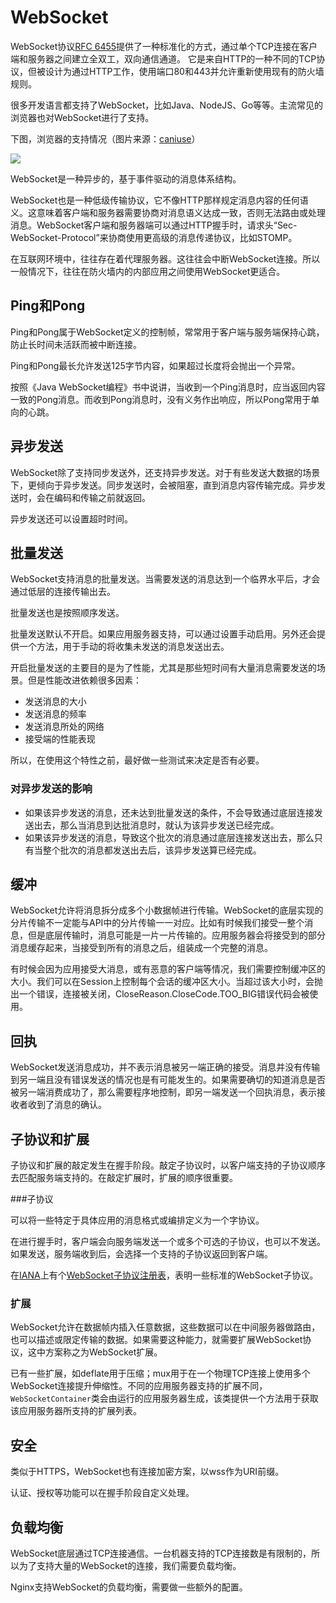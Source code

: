 # WebSocket

WebSocket协议[RFC 6455](https://tools.ietf.org/html/rfc6455)提供了一种标准化的方式，通过单个TCP连接在客户端和服务器之间建立全双工，双向通信通道。 它是来自HTTP的一种不同的TCP协议，但被设计为通过HTTP工作，使用端口80和443并允许重新使用现有的防火墙规则。

很多开发语言都支持了WebSocket，比如Java、NodeJS、Go等等。主流常见的浏览器也对WebSocket进行了支持。

下图，浏览器的支持情况（图片来源：[caniuse](https://caniuse.com/#search=websocket)）

![](/Users/luomu32/Downloads/WX20180603-212426@2x.png)

WebSocket是一种异步的，基于事件驱动的消息体系结构。

WebSocket也是一种低级传输协议，它不像HTTP那样规定消息内容的任何语义。这意味着客户端和服务器需要协商对消息语义达成一致，否则无法路由或处理消息。WebSocket客户端和服务器端可以通过HTTP握手时，请求头“Sec-WebSocket-Protocol”来协商使用更高级的消息传递协议，比如STOMP。

在互联网环境中，往往存在着代理服务器。这往往会中断WebSocket连接。所以一般情况下，往往在防火墙内的内部应用之间使用WebSocket更适合。

## Ping和Pong

Ping和Pong属于WebSocket定义的控制帧，常常用于客户端与服务端保持心跳，防止长时间未活跃而被中断连接。

Ping和Pong最长允许发送125字节内容，如果超过长度将会抛出一个异常。

按照《Java WebSocket编程》书中说讲，当收到一个Ping消息时，应当返回内容一致的Pong消息。而收到Pong消息时，没有义务作出响应，所以Pong常用于单向的心跳。

## 异步发送

WebSocket除了支持同步发送外，还支持异步发送。对于有些发送大数据的场景下，更倾向于异步发送。同步发送时，会被阻塞，直到消息内容传输完成。异步发送时，会在编码和传输之前就返回。

异步发送还可以设置超时时间。

## 批量发送

WebSocket支持消息的批量发送。当需要发送的消息达到一个临界水平后，才会通过低层的连接传输出去。

批量发送也是按照顺序发送。

批量发送默认不开启。如果应用服务器支持，可以通过设置手动启用。另外还会提供一个方法，用于手动的将收集未发送的消息发送出去。

开启批量发送的主要目的是为了性能，尤其是那些短时间有大量消息需要发送的场景。但是性能改进依赖很多因素：

- 发送消息的大小
- 发送消息的频率
- 发送消息所处的网络
- 接受端的性能表现

所以，在使用这个特性之前，最好做一些测试来决定是否有必要。

### 对异步发送的影响

- 如果该异步发送的消息，还未达到批量发送的条件，不会导致通过底层连接发送出去，那么当消息到达批消息时，就认为该异步发送已经完成。
- 如果该异步发送的消息，导致这个批次的消息通过底层连接发送出去，那么只有当整个批次的消息都发送出去后，该异步发送算已经完成。

## 缓冲

WebSocket允许将消息拆分成多个小数据帧进行传输。WebSocket的底层实现的分片传输不一定能与API中的分片传输一一对应。比如有时候我们接受一整个消息，但是底层传输时，消息可能是一片一片传输的。应用服务器会将接受到的部分消息缓存起来，当接受到所有的消息之后，组装成一个完整的消息。

有时候会因为应用接受大消息，或有恶意的客户端等情况，我们需要控制缓冲区的大小。我们可以在Session上控制每个会话的缓冲区大小。当超过该大小时，会抛出一个错误，连接被关闭，CloseReason.CloseCode.TOO_BIG错误代码会被使用。

## 回执

WebSocket发送消息成功，并不表示消息被另一端正确的接受。消息并没有传输到另一端且没有错误发送的情况也是有可能发生的。如果需要确切的知道消息是否被另一端消费成功了，那么需要程序地控制，即另一端发送一个回执消息，表示接收者收到了消息的确认。

## 子协议和扩展

子协议和扩展的敲定发生在握手阶段。敲定子协议时，以客户端支持的子协议顺序去匹配服务端支持的。在敲定扩展时，扩展的顺序很重要。

###子协议

可以将一些特定于具体应用的消息格式或编排定义为一个字协议。

在进行握手时，客户端会向服务端发送一个或多个可选的子协议，也可以不发送。如果发送，服务端收到后，会选择一个支持的子协议返回到客户端。

在[IANA](www.iana.org)上有个[WebSocket子协议注册表](https://www.iana.org/assignments/websocket/websocket.xhtml)，表明一些标准的WebSocket子协议。

### 扩展

WebSocket允许在数据帧内插入任意数据，这些数据可以在中间服务器做路由，也可以描述或限定传输的数据。如果需要这种能力，就需要扩展WebSocket协议，这中方案称之为WebSocket扩展。

已有一些扩展，如deflate用于压缩；mux用于在一个物理TCP连接上使用多个WebSocket连接提升伸缩性。不同的应用服务器支持的扩展不同，`WebSocketContainer`类会由运行的应用服务器生成，该类提供一个方法用于获取该应用服务器所支持的扩展列表。

## 安全

类似于HTTPS，WebSocket也有连接加密方案，以wss作为URI前缀。

认证、授权等功能可以在握手阶段自定义处理。

## 负载均衡

WebSocket底层通过TCP连接通信。一台机器支持的TCP连接数是有限制的，所以为了支持大量的WebSocket的连接，我们需要负载均衡。

Nginx支持WebSocket的负载均衡，需要做一些额外的配置。